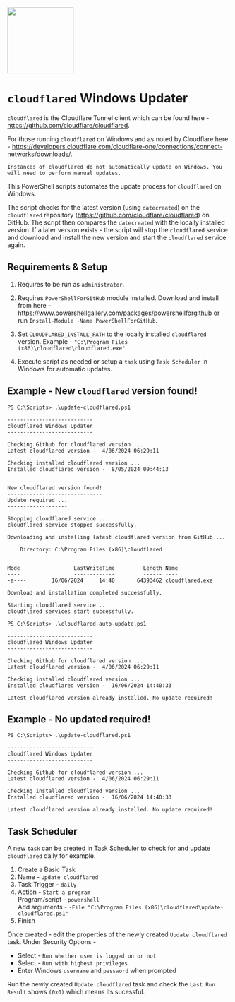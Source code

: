 <img src="https://www.cloudflare.com/img/logo-cloudflare.svg" width="150">  

# `cloudflared` Windows Updater

`cloudflared` is the Cloudflare Tunnel client which can be found here - https://github.com/cloudflare/cloudflared.

For those running `cloudflared` on Windows and as noted by Cloudflare here - https://developers.cloudflare.com/cloudflare-one/connections/connect-networks/downloads/.

```
Instances of cloudflared do not automatically update on Windows. You will need to perform manual updates.
```

This PowerShell scripts automates the update process for `cloudflared` on Windows. 

The script checks for the latest version (using `datecreated`) on the `cloudflared` repository (https://github.com/cloudflare/cloudflared) on GitHub. The script then compares the `datecreated` with the locally installed version. If a later version exists - the script will stop the `cloudflared` service and download and install the new version and start the `cloudflared` service again.

## Requirements & Setup
1. Requires to be run as `administrator`.

2. Requires `PowerShellForGitHub` module installed. Download and install from here - https://www.powershellgallery.com/packages/powershellforgithub or run `Install-Module -Name PowerShellForGitHub`.

3. Set `CLOUDFLARED_INSTALL_PATH` to the locally installed `cloudflared` version. Example - `"C:\Program Files (x86)\cloudflared\cloudflared.exe"`

4. Execute script as needed or setup a `task` using `Task Scheduler` in Windows for automatic updates.

## Example - New `cloudflared` version found!

```
PS C:\Scripts> .\update-cloudflared.ps1

---------------------------
cloudflared Windows Updater
---------------------------

Checking Github for cloudflared version ...
Latest cloudflared version -  4/06/2024 06:29:11

Checking installed cloudflared version ...
Installed cloudflared version -  8/05/2024 09:44:13

------------------------------
New cloudflared version found!
------------------------------
Update required ...
-------------------

Stopping cloudflared service ...
cloudflared service stopped successfully.

Downloading and installing latest cloudflared version from GitHub ...

    Directory: C:\Program Files (x86)\cloudflared


Mode                 LastWriteTime         Length Name
----                 -------------         ------ ----
-a----        16/06/2024     14:40       64393462 cloudflared.exe

Download and installation completed successfully.

Starting cloudflared service ...
cloudflared services start successfully.

PS C:\Scripts> .\cloudflared-auto-update.ps1

---------------------------
cloudflared Windows Updater
---------------------------

Checking Github for cloudflared version ...
Latest cloudflared version -  4/06/2024 06:29:11

Checking installed cloudflared version ...
Installed cloudflared version -  16/06/2024 14:40:33

Latest cloudflared version already installed. No update required!
```

## Example - No updated required! 

```
PS C:\Scripts> .\update-cloudflared.ps1

---------------------------
cloudflared Windows Updater
---------------------------

Checking Github for cloudflared version ...
Latest cloudflared version -  4/06/2024 06:29:11

Checking installed cloudflared version ...
Installed cloudflared version -  16/06/2024 14:40:33

Latest cloudflared version already installed. No update required!
```

## Task Scheduler

A new `task` can be created in Task Scheduler to check for and update `cloudflared` daily for example.

1. Create a Basic Task
2. Name - `Update cloudflared`
3. Task Trigger - `daily`
4. Action - `Start a program`  
Program/script - `powershell`  
Add arguments - `-File "C:\Program Files (x86)\cloudflared\update-cloudflared.ps1"`
5. Finish

Once created - edit the properties of the newly created `Update cloudflared` task. Under Security Options - 
- Select - `Run whether user is logged on or not`
- Select - `Run with highest privileges`
- Enter Windows `username` and `password` when prompted

Run the newly created `Update cloudflared` task and check the `Last Run Result` shows `(0x0)` which means its sucessful.